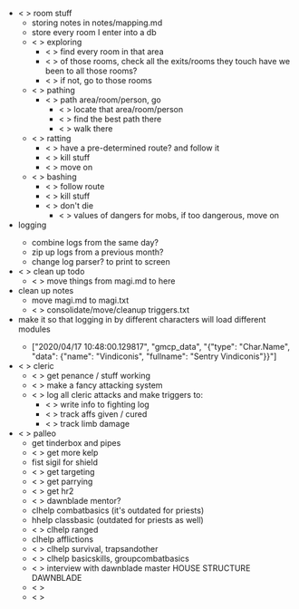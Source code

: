 * < > room stuff
    * storing notes in notes/mapping.md
    * <x> store every room I enter into a db
    * < > exploring
        * < > find every room in that area
        * < > of those rooms, check all the exits/rooms they touch
                have we been to all those rooms?
        * < > if not, go to those rooms
    * < > pathing
        * < > path area/room/person, go
            * < > locate that area/room/person
            * < > find the best path there
            * < > walk there
    * < > ratting
        * < > have a pre-determined route? and follow it
        * < > kill stuff
        * < > move on
    * < > bashing
        * < > follow route
        * < > kill stuff
        * < > don't die
            * < > values of dangers for mobs, if too dangerous, move on
* <x> logging
    * <x> combine logs from the same day?
    * <x> zip up logs from a previous month?
    * <x> change log parser? to print to screen
* < > clean up todo
    * < > move things from magi.md to here
* clean up notes
    * <x> move magi.md to magi.txt
    * < > consolidate/move/cleanup triggers.txt
* <x> make it so that logging in by different characters will load
    different modules
    * ["2020/04/17 10:48:00.129817", "gmcp_data", "{\"type\": \"Char.Name\", \"data\": {\"name\": \"Vindiconis\", \"fullname\": \"Sentry Vindiconis\"}}"]
* < > cleric
    * < > get penance / stuff working
    * < > make a fancy attacking system
    * < > log all cleric attacks and make triggers to:
        * < > write info to fighting log
        * < > track affs given / cured
        * < > track limb damage
* < > palleo
    * <x> get tinderbox and pipes
    * < > get more kelp
    * <x> fist sigil for shield
    * < > get targeting
    * < > get parrying
    * < > get hr2
    * < > dawnblade mentor?
    * <x> clhelp combatbasics (it's outdated for priests)
    * <x> hhelp classbasic (outdated for priests as well)
    * < > clhelp ranged
    * <x> clhelp afflictions
    * < > clhelp survival, trapsandother
    * < > clhelp basicskills, groupcombatbasics
    * < > interview with dawnblade master HOUSE STRUCTURE DAWNBLADE
    * < > 
    * < > 
